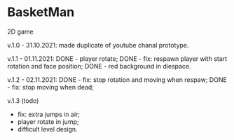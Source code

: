 # BasketMan
2D game

v.1.0 - 31.10.2021:
made duplicate of youtube chanal prototype.

v.1.1 - 01.11.2021:
DONE - player rotate;
DONE - fix: respawn player with start rotation and face position;
DONE - red background in diespace.

v.1.2 - 02.11.2021:
DONE - fix: stop rotation and moving when respaw;
DONE - fix: stop moving when dead;

v.1.3 (todo)
- fix: extra jumps in air;
- player rotate in jump;
- difficult level design.
